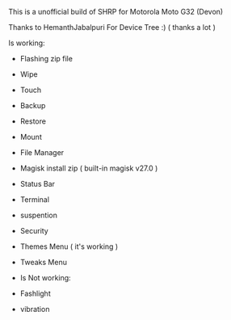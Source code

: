 This is a unofficial build of SHRP for Motorola Moto G32 (Devon)

Thanks to HemanthJabalpuri For Device Tree :) ( thanks a lot )

Is working:

- Flashing zip file
- Wipe
- Touch
- Backup
- Restore
- Mount
- File Manager
- Magisk install zip ( built-in magisk v27.0 )
- Status Bar 
- Terminal
- suspention
- Security
- Themes Menu ( it's working )
- Tweaks Menu

  
- Is Not working:
- Fashlight
- vibration
